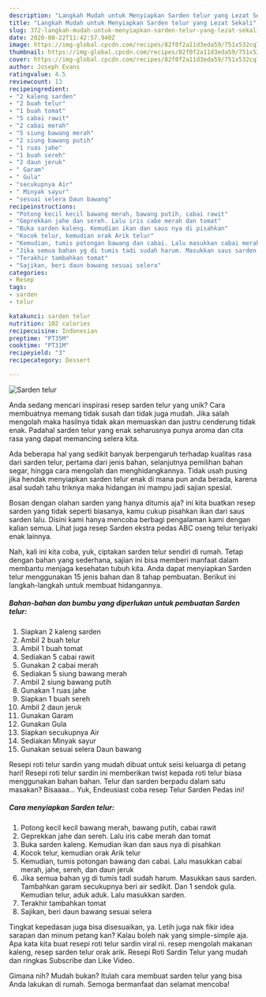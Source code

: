 ```yaml
---
description: "Langkah Mudah untuk Menyiapkan Sarden telur yang Lezat Sekali"
title: "Langkah Mudah untuk Menyiapkan Sarden telur yang Lezat Sekali"
slug: 372-langkah-mudah-untuk-menyiapkan-sarden-telur-yang-lezat-sekali
date: 2020-08-22T11:42:57.940Z
image: https://img-global.cpcdn.com/recipes/82f0f2a11d3eda59/751x532cq70/sarden-telur-foto-resep-utama.jpg
thumbnail: https://img-global.cpcdn.com/recipes/82f0f2a11d3eda59/751x532cq70/sarden-telur-foto-resep-utama.jpg
cover: https://img-global.cpcdn.com/recipes/82f0f2a11d3eda59/751x532cq70/sarden-telur-foto-resep-utama.jpg
author: Joseph Evans
ratingvalue: 4.5
reviewcount: 13
recipeingredient:
- "2 kaleng sarden"
- "2 buah telur"
- "1 buah tomat"
- "5 cabai rawit"
- "2 cabai merah"
- "5 siung bawang merah"
- "2 siung bawang putih"
- "1 ruas jahe"
- "1 buah sereh"
- "2 daun jeruk"
- " Garam"
- " Gula"
- "secukupnya Air"
- " Minyak sayur"
- "sesuai selera Daun bawang"
recipeinstructions:
- "Potong kecil kecil bawang merah, bawang putih, cabai rawit"
- "Geprekkan jahe dan sereh. Lalu iris cabe merah dan tomat"
- "Buka sarden kaleng. Kemudian ikan dan saus nya di pisahkan"
- "Kocok telur, kemudian orak Arik telur"
- "Kemudian, tumis potongan bawang dan cabai. Lalu masukkan cabai merah, jahe, sereh, dan daun jeruk"
- "Jika semua bahan yg di tumis tadi sudah harum. Masukkan saus sarden. Tambahkan garam secukupnya beri air sedikit. Dan 1 sendok gula. Kemudian telur, aduk aduk. Lalu masukkan sarden."
- "Terakhir tambahkan tomat"
- "Sajikan, beri daun bawang sesuai selera"
categories:
- Resep
tags:
- sarden
- telur

katakunci: sarden telur 
nutrition: 102 calories
recipecuisine: Indonesian
preptime: "PT35M"
cooktime: "PT31M"
recipeyield: "3"
recipecategory: Dessert

---
```



![Sarden telur](https://img-global.cpcdn.com/recipes/82f0f2a11d3eda59/751x532cq70/sarden-telur-foto-resep-utama.jpg)

Anda sedang mencari inspirasi resep sarden telur yang unik? Cara membuatnya memang tidak susah dan tidak juga mudah. Jika salah mengolah maka hasilnya tidak akan memuaskan dan justru cenderung tidak enak. Padahal sarden telur yang enak seharusnya punya aroma dan cita rasa yang dapat memancing selera kita.

Ada beberapa hal yang sedikit banyak berpengaruh terhadap kualitas rasa dari sarden telur, pertama dari jenis bahan, selanjutnya pemilihan bahan segar, hingga cara mengolah dan menghidangkannya. Tidak usah pusing jika hendak menyiapkan sarden telur enak di mana pun anda berada, karena asal sudah tahu triknya maka hidangan ini mampu jadi sajian spesial.

Bosan dengan olahan sarden yang hanya ditumis aja? ini kita buatkan resep sarden yang tidak seperti biasanya, kamu cukup pisahkan ikan dari saus sarden lalu. Disini kami hanya mencoba berbagi pengalaman kami dengan kalian semua. Lihat juga resep Sarden ekstra pedas ABC oseng telur teriyaki enak lainnya.


Nah, kali ini kita coba, yuk, ciptakan sarden telur sendiri di rumah. Tetap dengan bahan yang sederhana, sajian ini bisa memberi manfaat dalam membantu menjaga kesehatan tubuh kita. Anda dapat menyiapkan Sarden telur menggunakan 15 jenis bahan dan 8 tahap pembuatan. Berikut ini langkah-langkah untuk membuat hidangannya.

<!--inarticleads1-->

##### Bahan-bahan dan bumbu yang diperlukan untuk pembuatan Sarden telur:

1. Siapkan 2 kaleng sarden
1. Ambil 2 buah telur
1. Ambil 1 buah tomat
1. Sediakan 5 cabai rawit
1. Gunakan 2 cabai merah
1. Sediakan 5 siung bawang merah
1. Ambil 2 siung bawang putih
1. Gunakan 1 ruas jahe
1. Siapkan 1 buah sereh
1. Ambil 2 daun jeruk
1. Gunakan  Garam
1. Gunakan  Gula
1. Siapkan secukupnya Air
1. Sediakan  Minyak sayur
1. Gunakan sesuai selera Daun bawang


Resepi roti telur sardin yang mudah dibuat untuk seisi keluarga di petang hari! Resepi roti telur sardin ini memberikan twist kepada roti telur biasa menggunakan bahan bahan. Telur dan sarden berpadu dalam satu masakan? Bisaaaa… Yuk, Endeusiast coba resep Telur Sarden Pedas ini! 

<!--inarticleads2-->

##### Cara menyiapkan Sarden telur:

1. Potong kecil kecil bawang merah, bawang putih, cabai rawit
1. Geprekkan jahe dan sereh. Lalu iris cabe merah dan tomat
1. Buka sarden kaleng. Kemudian ikan dan saus nya di pisahkan
1. Kocok telur, kemudian orak Arik telur
1. Kemudian, tumis potongan bawang dan cabai. Lalu masukkan cabai merah, jahe, sereh, dan daun jeruk
1. Jika semua bahan yg di tumis tadi sudah harum. Masukkan saus sarden. Tambahkan garam secukupnya beri air sedikit. Dan 1 sendok gula. Kemudian telur, aduk aduk. Lalu masukkan sarden.
1. Terakhir tambahkan tomat
1. Sajikan, beri daun bawang sesuai selera


Tingkat kepedasan juga bisa disesuaikan, ya. Letih juga nak fikir idea sarapan dan minum petang kan? Kalau boleh nak yang simple-simple aja. Apa kata kita buat resepi roti telur sardin viral ni. resep mengolah makanan kaleng, resep sarden telur orak arik. Resepi Roti Sardin Telur yang mudah dan ringkas Subscribe dan Like Video. 

Gimana nih? Mudah bukan? Itulah cara membuat sarden telur yang bisa Anda lakukan di rumah. Semoga bermanfaat dan selamat mencoba!
